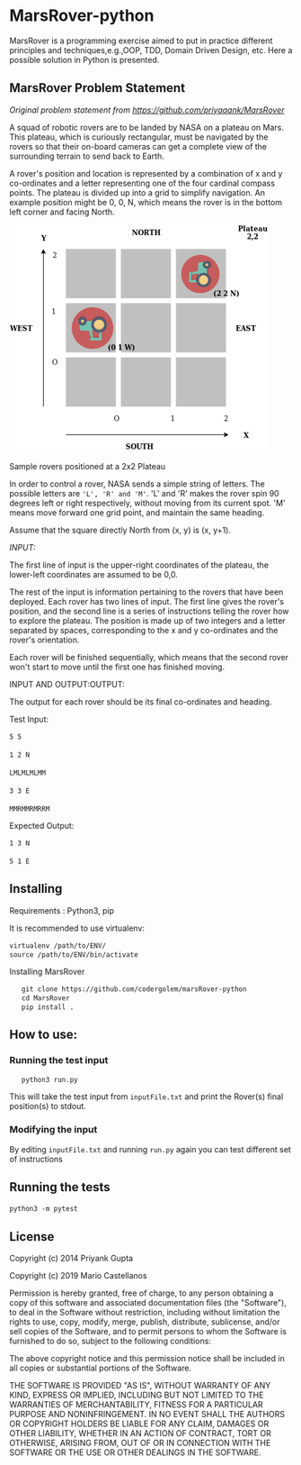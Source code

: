 # MarsRover-python
MarsRover is a programming exercise aimed to put in practice different principles and techniques,e.g.,OOP, TDD, Domain Driven Design, etc. 
Here a possible solution in Python is presented.

## MarsRover Problem Statement 
*Original problem statement from https://github.com/priyaaank/MarsRover*

A squad of robotic rovers are to be landed by NASA on a plateau on Mars. This plateau, which is curiously rectangular, must be navigated by the rovers so that their on-board cameras can get a complete view of the surrounding terrain to send back to Earth. 

A rover's position and location is represented by a combination of x and y co-ordinates and a letter representing one of the four cardinal compass points. The plateau is divided up into a grid to simplify navigation. An example position might be 0, 0, N, which means the rover is in the bottom left corner and facing North. 

![sample rover grid](rover-grid.png)

Sample rovers positioned at a 2x2 Plateau

In order to control a rover, NASA sends a simple string of letters. The possible letters are ```'L', 'R' and 'M'```. 'L' and 'R' makes the rover spin 90 degrees left or right respectively, without moving from its current spot. 'M' means move forward one grid point, and maintain the same heading.

Assume that the square directly North from (x, y) is (x, y+1).

*INPUT:*

The first line of input is the upper-right coordinates of the plateau, the lower-left coordinates are assumed to be 0,0.

The rest of the input is information pertaining to the rovers that have been deployed. Each rover has two lines of input. The first line gives the rover's position, and the second line is a series of instructions telling the rover how to explore the plateau. The position is made up of two integers and a letter separated by spaces, corresponding to the x and y co-ordinates and the rover's orientation.

Each rover will be finished sequentially, which means that the second rover won't start to move until the first one has finished moving.

INPUT AND OUTPUT:OUTPUT:

The output for each rover should be its final co-ordinates and heading.

Test Input:
```
5 5

1 2 N

LMLMLMLMM

3 3 E

MMRMMRMRRM
```
Expected Output:
```
1 3 N

5 1 E
```
## Installing

Requirements : Python3, pip

It is recommended to use virtualenv:
```
virtualenv /path/to/ENV/
source /path/to/ENV/bin/activate
```
Installing MarsRover
```
   git clone https://github.com/codergolem/marsRover-python
   cd MarsRover
   pip install . 
```
## How to use:
###  Running the test input
```
   python3 run.py
```
This will take the test input from ```inputFile.txt``` and print the Rover(s) final position(s) to stdout.
    
### Modifying the input
By editing ```inputFile.txt```  and running ```run.py``` again you can test different set of instructions 
## Running the tests
```
python3 -m pytest
```

## License
Copyright (c) 2014 Priyank Gupta

Copyright (c) 2019 Mario Castellanos

Permission is hereby granted, free of charge, to any person obtaining a copy of this software and associated documentation files (the "Software"), to deal in the Software without restriction, including without limitation the rights to use, copy, modify, merge, publish, distribute, sublicense, and/or sell copies of the Software, and to permit persons to whom the Software is furnished to do so, subject to the following conditions:

The above copyright notice and this permission notice shall be included in all copies or substantial portions of the Software.

THE SOFTWARE IS PROVIDED "AS IS", WITHOUT WARRANTY OF ANY KIND, EXPRESS OR IMPLIED, INCLUDING BUT NOT LIMITED TO THE WARRANTIES OF MERCHANTABILITY, FITNESS FOR A PARTICULAR PURPOSE AND NONINFRINGEMENT. IN NO EVENT SHALL THE AUTHORS OR COPYRIGHT HOLDERS BE LIABLE FOR ANY CLAIM, DAMAGES OR OTHER LIABILITY, WHETHER IN AN ACTION OF CONTRACT, TORT OR OTHERWISE, ARISING FROM, OUT OF OR IN CONNECTION WITH THE SOFTWARE OR THE USE OR OTHER DEALINGS IN THE SOFTWARE.